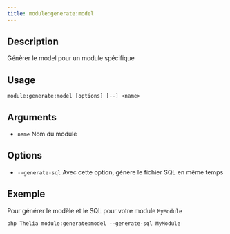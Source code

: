 ```yaml
---
title: module:generate:model
---
```


## Description
Génèrer le model pour un module spécifique

## Usage
```shell
module:generate:model [options] [--] <name>
```

## Arguments
- `name`                   Nom du module

## Options
- `--generate-sql`  Avec cette option, génère le fichier SQL en même temps


## Exemple
Pour générer le modèle et le SQL pour votre module `MyModule`
```shell
php Thelia module:generate:model --generate-sql MyModule
